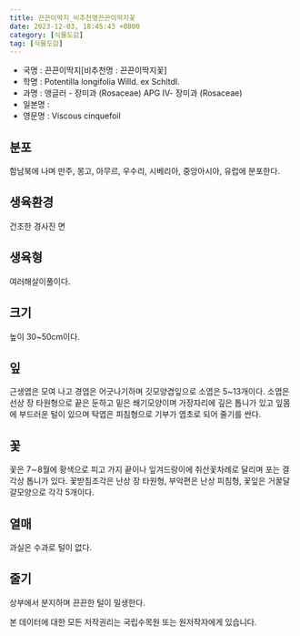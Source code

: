 ```yaml
---
title: 끈끈이딱지_비추천명끈끈이딱지꽃
date: 2023-12-03, 18:45:43 +0800
category: [식물도감]
tag: [식물도감]
---
```




- 국명 : 끈끈이딱지[비추천명 : 끈끈이딱지꽃]
- 학명 : Potentilla longifolia Willd. ex Schltdl.
- 과명 : 앵글러 - 장미과 (Rosaceae) APG Ⅳ- 장미과 (Rosaceae)
- 일본명 : 
- 영문명 : Viscous cinquefoil


## 분포
함남북에 나며 만주, 몽고, 아무르, 우수리, 시베리아, 중앙아시아, 유럽에 분포한다.
## 생육환경
건조한 경사진 면
## 생육형
여러해살이풀이다.
## 크기
높이 30~50cm이다.
## 잎
근생엽은 모여 나고 경엽은 어긋나기하며 깃모양겹잎으로 소엽은 5~13개이다. 소엽은 선상 장 타원형으로 끝은 둔하고 밑은 쐐기모양이며 가장자리에 깊은 톱니가 있고 잎몸에 부드러운 털이 있으며 탁엽은 피침형으로 기부가 엽초로 되어 줄기를 싼다.
## 꽃
꽃은 7∼8월에 황색으로 피고 가지 끝이나 잎겨드랑이에 취산꽃차례로 달리며 포는 결각상 톱니가 있다. 꽃받침조각은 난상 장 타원형, 부악편은 난상 피침형, 꽃잎은 거꿀달걀모양으로 각각 5개이다.
## 열매
과실은 수과로 털이 없다.
## 줄기
상부에서 분지하며 끈끈한 털이 밀생한다.






본 데이터에 대한 모든 저작권리는 국립수목원 또는 원저작자에게 있습니다.
